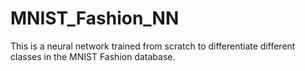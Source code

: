 # MNIST_Fashion_NN
This is a neural network trained from scratch to differentiate different classes in the MNIST Fashion database.
